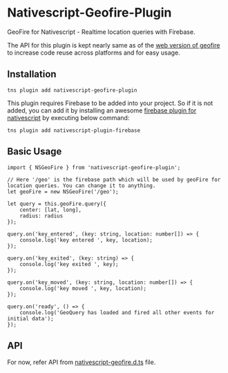 # Nativescript-Geofire-Plugin

GeoFire for Nativescript - Realtime location queries with Firebase.

The API for this plugin is kept nearly same as of the [web version of geofire](https://github.com/firebase/geofire-js) to increase code reuse across platforms and for easy usage.

## Installation
`tns plugin add nativescript-geofire-plugin`

This plugin requires Firebase to be added into your project. So if it is not added, you can add it by installing an awesome [ firebase plugin for nativescript](https://github.com/EddyVerbruggen/nativescript-plugin-firebase) by executing below command:

`tns plugin add nativescript-plugin-firebase`

## Basic Usage
```
import { NSGeoFire } from 'nativescript-geofire-plugin';

// Here '/geo' is the firebase path which will be used by geoFire for location queries. You can change it to anything.
let geoFire = new NSGeoFire('/geo');

let query = this.geoFire.query({
    center: [lat, long],
    radius: radius
});

query.on('key_entered', (key: string, location: number[]) => {
    console.log('key entered ', key, location);
});

query.on('key_exited', (key: string) => {
    console.log('key exited ', key);
});

query.on('key_moved', (key: string, location: number[]) => {
    console.log('key moved ', key, location);
});

query.on('ready', () => {
    console.log('GeoQuery has loaded and fired all other events for initial data');
});
```

## API
For now, refer API from [nativescript-geofire.d.ts]() file.
